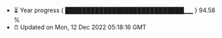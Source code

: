 - ⏳ Year progress { ████████████████████████████▁▁ } 94.58 %
- ⏰ Updated on Mon, 12 Dec 2022 05:18:16 GMT

